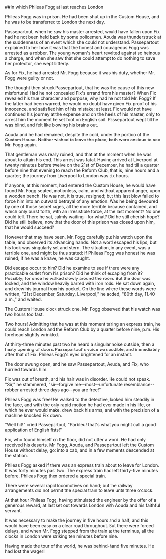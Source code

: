 ##In which Phileas Fogg at last reaches London

Phileas Fogg was in prison.  He had been shut up in the Custom House,
and he was to be transferred to London the next day.

Passepartout, when he saw his master arrested, would have fallen upon
Fix had he not been held back by some policemen.  Aouda was
thunderstruck at the suddenness of an event which she could not
understand.  Passepartout explained to her how it was that the honest
and courageous Fogg was arrested as a robber.  The young woman's heart
revolted against so heinous a charge, and when she saw that she could
attempt to do nothing to save her protector, she wept bitterly.

As for Fix, he had arrested Mr. Fogg because it was his duty, whether
Mr. Fogg were guilty or not.

The thought then struck Passepartout, that he was the cause of this new
misfortune!  Had he not concealed Fix's errand from his master?  When
Fix revealed his true character and purpose, why had he not told Mr.
Fogg?  If the latter had been warned, he would no doubt have given Fix
proof of his innocence, and satisfied him of his mistake; at least, Fix
would not have continued his journey at the expense and on the heels of
his master, only to arrest him the moment he set foot on English soil.
Passepartout wept till he was blind, and felt like blowing his brains
out.

Aouda and he had remained, despite the cold, under the portico of the
Custom House.  Neither wished to leave the place; both were anxious to
see Mr. Fogg again.

That gentleman was really ruined, and that at the moment when he was
about to attain his end.  This arrest was fatal.  Having arrived at
Liverpool at twenty minutes before twelve on the 21st of December, he
had till a quarter before nine that evening to reach the Reform Club,
that is, nine hours and a quarter; the journey from Liverpool to London
was six hours.

If anyone, at this moment, had entered the Custom House, he would have
found Mr. Fogg seated, motionless, calm, and without apparent anger,
upon a wooden bench.  He was not, it is true, resigned; but this last
blow failed to force him into an outward betrayal of any emotion.  Was
he being devoured by one of those secret rages, all the more terrible
because contained, and which only burst forth, with an irresistible
force, at the last moment?  No one could tell.  There he sat, calmly
waiting--for what?  Did he still cherish hope?  Did he still believe,
now that the door of this prison was closed upon him, that he would
succeed?

However that may have been, Mr. Fogg carefully put his watch upon the
table, and observed its advancing hands.  Not a word escaped his lips,
but his look was singularly set and stern.  The situation, in any
event, was a terrible one, and might be thus stated: if Phileas Fogg
was honest he was ruined; if he was a knave, he was caught.

Did escape occur to him?  Did he examine to see if there were any
practicable outlet from his prison?  Did he think of escaping from it?
Possibly; for once he walked slowly around the room.  But the door was
locked, and the window heavily barred with iron rods.  He sat down
again, and drew his journal from his pocket.  On the line where these
words were written, "21st December, Saturday, Liverpool," he added,
"80th day, 11.40 a.m.," and waited.

The Custom House clock struck one.  Mr. Fogg observed that his watch
was two hours too fast.

Two hours!  Admitting that he was at this moment taking an express
train, he could reach London and the Reform Club by a quarter before
nine, p.m.  His forehead slightly wrinkled.

At thirty-three minutes past two he heard a singular noise outside,
then a hasty opening of doors.  Passepartout's voice was audible, and
immediately after that of Fix.  Phileas Fogg's eyes brightened for an
instant.

The door swung open, and he saw Passepartout, Aouda, and Fix, who
hurried towards him.

Fix was out of breath, and his hair was in disorder.  He could not
speak.  "Sir," he stammered, "sir--forgive me--most--unfortunate
resemblance--robber arrested three days ago--you are free!"

Phileas Fogg was free!  He walked to the detective, looked him steadily
in the face, and with the only rapid motion he had ever made in his
life, or which he ever would make, drew back his arms, and with the
precision of a machine knocked Fix down.

"Well hit!" cried Passepartout, "Parbleu! that's what you might call a
good application of English fists!"

Fix, who found himself on the floor, did not utter a word.  He had only
received his deserts.  Mr. Fogg, Aouda, and Passepartout left the
Custom House without delay, got into a cab, and in a few moments
descended at the station.

Phileas Fogg asked if there was an express train about to leave for
London.  It was forty minutes past two.  The express train had left
thirty-five minutes before.  Phileas Fogg then ordered a special train.

There were several rapid locomotives on hand; but the railway
arrangements did not permit the special train to leave until three
o'clock.

At that hour Phileas Fogg, having stimulated the engineer by the offer
of a generous reward, at last set out towards London with Aouda and his
faithful servant.

It was necessary to make the journey in five hours and a half; and this
would have been easy on a clear road throughout.  But there were forced
delays, and when Mr. Fogg stepped from the train at the terminus, all
the clocks in London were striking ten minutes before nine.

Having made the tour of the world, he was behind-hand five minutes.  He
had lost the wager!
